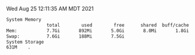 Wed Aug 25 12:11:35 AM MDT 2021
```bash
System Memory
               total        used        free      shared  buff/cache   available
Mem:           7.7Gi       892Mi       5.0Gi       8.0Mi       1.8Gi       6.5Gi
Swap:          7.6Gi       188Mi       7.5Gi
System Storage
631M	.
```
